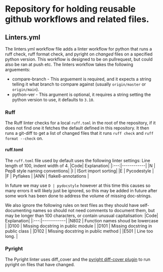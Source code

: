 # Repository for holding reusable github workflows and related files.
## Linters.yml
The linters.yml workflow file adds a linter workflow for python that runs a ruff check, ruff format check, and pyright on _changed_ files on a specified python version. This workflow is designed to be on pullrequest, but could also be ran at push etc.
The linters workflow takes the following arguements:
 - compare-branch - This arguement is required, and it expects a string telling it what branch to compare against (usually `origin/master` or `origin/main`).
 - python-ver - This argument is optional, it requires a string setting the python version to use, it defaults to `3.10`.
### Ruff
The Ruff linter checks for a local `ruff.toml` in the root of the repository, if it does not find one it fetches the default defined in this repository. It then runs a git-diff to get a list of changed files that it runs `ruff check` and `ruff format --check` on.
#### ruff.toml
The `ruff.toml` file used by default uses the following linter settings:
Line length of 100, indent width of 4.
|Code| Explanation|
|:---:|------------|
|N | Pep8 style naming conventions|
|I | ISort import sorting|
|E | Pycodestyle |
|F | Pyflakes |
|ANN | flake8-annotations |

In future we may use `D | pydocstyle` however at this time this causes so many errors it will likely just be ignored, so this may be added in future after some work has been done to address the volume of missing doc-strings.

We also ignore the following  rules on test files as they should have self-documenting names so should not need comments to document them, but may be longer than 100 characters, or contain unusual capitalisation:
|Code| Explanation|
|:---:|------------|
|N802 | Function names shoud be lowercase |
|D100 | Missing docstring in public module |
|D101 | Missing docstring in public class |
|D102 | Missing docstring in public method |
|E501 | Line too long. |

### Pyright
The Pyright linter uses diff_cover and the [pyright diff-cover plugin](https://github.com/DiamondLightSource/pyright_diff_quality_plugin) to run pyright on files that have changed.
